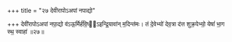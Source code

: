 +++
title = "२७ देवीरापोऽअपां नपाद्यो"

+++
देवी॑रापोऽअपां नपा॒द्यो व॑ऽऊ॒र्मिर्ह॑वि॒ष्य᳖ऽइन्द्रि॒यावा॑न् म॒दिन्त॑मः। तं दे॒वेभ्यो॑ देव॒त्रा द॑त्त शुक्र॒पेभ्यो॒ येषां॑ भा॒ग स्थ॒ स्वाहा॑ ॥२७॥